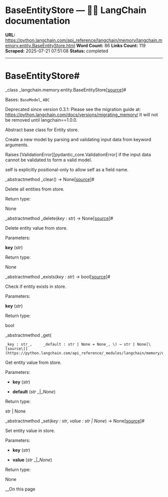 # BaseEntityStore — 🦜🔗 LangChain  documentation

**URL:** https://python.langchain.com/api_reference/langchain/memory/langchain.memory.entity.BaseEntityStore.html
**Word Count:** 86
**Links Count:** 119
**Scraped:** 2025-07-21 07:51:08
**Status:** completed

---

# BaseEntityStore\#

_class _langchain.memory.entity.BaseEntityStore[\[source\]](https://python.langchain.com/api_reference/_modules/langchain/memory/entity.html#BaseEntityStore)\#     

Bases: `BaseModel`, `ABC`

Deprecated since version 0.3.1: Please see the migration guide at: <https://python.langchain.com/docs/versions/migrating_memory/> It will not be removed until langchain==1.0.0.

Abstract base class for Entity store.

Create a new model by parsing and validating input data from keyword arguments.

Raises \[ValidationError\]\[pydantic\_core.ValidationError\] if the input data cannot be validated to form a valid model.

self is explicitly positional-only to allow self as a field name.

_abstractmethod _clear\(\) → None[\[source\]](https://python.langchain.com/api_reference/_modules/langchain/memory/entity.html#BaseEntityStore.clear)\#     

Delete all entities from store.

Return type:     

None

_abstractmethod _delete\(_key : str_\) → None[\[source\]](https://python.langchain.com/api_reference/_modules/langchain/memory/entity.html#BaseEntityStore.delete)\#     

Delete entity value from store.

Parameters:     

**key** \(_str_\)

Return type:     

None

_abstractmethod _exists\(_key : str_\) → bool[\[source\]](https://python.langchain.com/api_reference/_modules/langchain/memory/entity.html#BaseEntityStore.exists)\#     

Check if entity exists in store.

Parameters:     

**key** \(_str_\)

Return type:     

bool

_abstractmethod _get\(

    _key : str_,     _default : str | None = None_, \) → str | None[\[source\]](https://python.langchain.com/api_reference/_modules/langchain/memory/entity.html#BaseEntityStore.get)\#     

Get entity value from store.

Parameters:     

  * **key** \(_str_\)

  * **default** \(_str_ _|__None_\)

Return type:     

str | None

_abstractmethod _set\(_key : str_, _value : str | None_\) → None[\[source\]](https://python.langchain.com/api_reference/_modules/langchain/memory/entity.html#BaseEntityStore.set)\#     

Set entity value in store.

Parameters:     

  * **key** \(_str_\)

  * **value** \(_str_ _|__None_\)

Return type:     

None

__On this page
